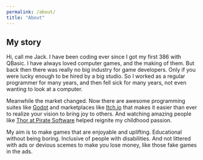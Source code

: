```yaml
---
permalink: /about/
title: "About"
---
```


## My story

Hi, call me Jack. I have been coding ever since I got my first 386 with QBasic. I have always loved computer games, and the making of them. But back then there was really no big industry for game developers. Only if you were lucky enough to be hired by a big studio. So I worked as a regular programmer for many years, and then fell sick for many years, not even wanting to look at a computer. 

Meanwhile the market changed. Now there are awesome programming suites like [Godot](https://godotengine.org) and marketplaces like [Itch.io](https://itch.io) that makes it easier than ever to realize your vision to bring joy to others. And watching amazing people like [Thor at Pirate Software](https://www.gopiratesoftware.com) helped reignite my childhood passion.

My aim is to make games that are enjoyable and uplifting. Educational without being boring. Inclusive of people with disabilities. And not littered with ads or devious scemes to make you lose money, like those fake games in the ads.


